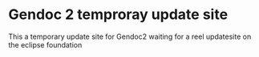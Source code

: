 # Gendoc 2 temproray update site

This a temporary update site for Gendoc2 waiting for a reel updatesite on the eclipse foundation
